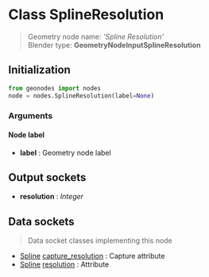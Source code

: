 
# Class SplineResolution

> Geometry node name: _'Spline Resolution'_<br>Blender type:  **GeometryNodeInputSplineResolution**

## Initialization


```python
from geonodes import nodes
node = nodes.SplineResolution(label=None)
```


### Arguments


#### Node label



- **label** : Geometry node label



## Output sockets



- **resolution** : _Integer_



## Data sockets

> Data socket classes implementing this node


- [Spline](./sockets/Spline.md) [capture_resolution](./sockets/Spline.md#capture_resolution) : Capture attribute
- [Spline](./sockets/Spline.md) [resolution](./sockets/Spline.md#resolution) : Attribute



